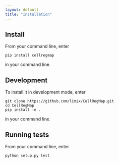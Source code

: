```yaml
---
layout: default
title: "Installation"
---
```


## Install

From your command line, enter

    pip install cellregmap

in your command line.

## Development

To install it in development mode, enter

    git clone https://github.com/limix/CellRegMap.git
    cd CellRegMap
    pip install -e .

in your command line.

## Running tests

From your command line, enter

    python setup.py test
